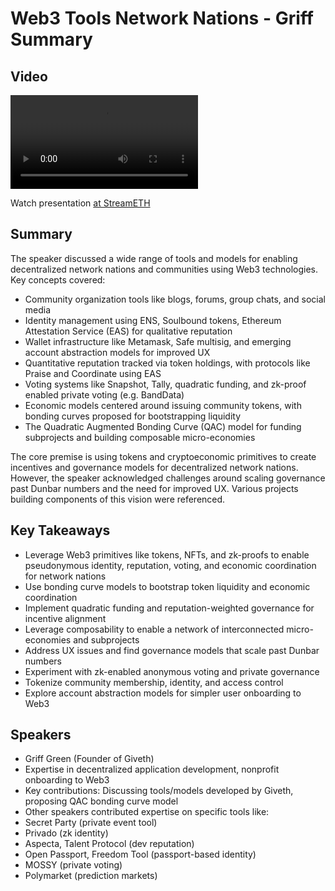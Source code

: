 # Web3 Tools Network Nations - Griff Summary

## Video
<video controls>
<source src="https://vod-cdn.lp-playback.studio/raw/jxf4iblf6wlsyor6526t4tcmtmqa/catalyst-vod-com/hls/1f34zbmi2pomvqfg/index.m3u8" type="application/x-mpegURL">
  Your browser does not support the video tag.
</video>

Watch presentation [at StreamETH](https://streameth.org/edge_city/watch?session=67121e4250c4a85480097c1d)

## Summary
The speaker discussed a wide range of tools and models for enabling decentralized network nations and communities using Web3 technologies. Key concepts covered:

- Community organization tools like blogs, forums, group chats, and social media
- Identity management using ENS, Soulbound tokens, Ethereum Attestation Service (EAS) for qualitative reputation 
- Wallet infrastructure like Metamask, Safe multisig, and emerging account abstraction models for improved UX
- Quantitative reputation tracked via token holdings, with protocols like Praise and Coordinate using EAS
- Voting systems like Snapshot, Tally, quadratic funding, and zk-proof enabled private voting (e.g. BandData)
- Economic models centered around issuing community tokens, with bonding curves proposed for bootstrapping liquidity
- The Quadratic Augmented Bonding Curve (QAC) model for funding subprojects and building composable micro-economies

The core premise is using tokens and cryptoeconomic primitives to create incentives and governance models for decentralized network nations. However, the speaker acknowledged challenges around scaling governance past Dunbar numbers and the need for improved UX. Various projects building components of this vision were referenced.

## Key Takeaways
- Leverage Web3 primitives like tokens, NFTs, and zk-proofs to enable pseudonymous identity, reputation, voting, and economic coordination for network nations
- Use bonding curve models to bootstrap token liquidity and economic coordination
- Implement quadratic funding and reputation-weighted governance for incentive alignment
- Leverage composability to enable a network of interconnected micro-economies and subprojects
- Address UX issues and find governance models that scale past Dunbar numbers
- Experiment with zk-enabled anonymous voting and private governance
- Tokenize community membership, identity, and access control
- Explore account abstraction models for simpler user onboarding to Web3

## Speakers
- Griff Green (Founder of Giveth)
- Expertise in decentralized application development, nonprofit onboarding to Web3
- Key contributions: Discussing tools/models developed by Giveth, proposing QAC bonding curve model
- Other speakers contributed expertise on specific tools like:
- Secret Party (private event tool)
- Privado (zk identity)
- Aspecta, Talent Protocol (dev reputation)
- Open Passport, Freedom Tool (passport-based identity)
- MOSSY (private voting)
- Polymarket (prediction markets)


